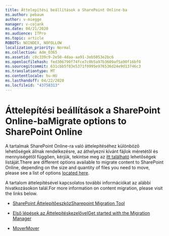 ```yaml
---
title: Áttelepítési beállítások a SharePoint Online-ba
ms.author: pebaum
author: v-miegge
manager: v-cojank
ms.date: 04/21/2020
ms.audience: ITPro
ms.topic: article
ROBOTS: NOINDEX, NOFOLLOW
localization_priority: Normal
ms.collection: Adm_O365
ms.assetid: c8c339c9-2e50-4daa-aa91-3eb5053e2bc6
ms.openlocfilehash: fed306790f74fce7c0b5a97b3609af5a90f16bf0
ms.sourcegitcommit: 631cbb5f03e5371f0995e976536d24e9d13746c3
ms.translationtype: MT
ms.contentlocale: hu-HU
ms.lasthandoff: 04/22/2020
ms.locfileid: "43758313"
---
```

# <a name="migrate-options-to-sharepoint-online"></a><span data-ttu-id="4a5a5-102">Áttelepítési beállítások a SharePoint Online-ba</span><span class="sxs-lookup"><span data-stu-id="4a5a5-102">Migrate options to SharePoint Online</span></span>

<span data-ttu-id="4a5a5-103">A tartalmak SharePoint Online-ra való áttelepítéséhez különböző lehetőségek állnak rendelkezésre, az áthelyezni kívánt fájlok méretétől és mennyiségétől függően, kérjük, tekintse meg az [itt található](https://docs.microsoft.com/sharepointmigration/migrate-to-sharepoint-online) lehetőségek listáját.</span><span class="sxs-lookup"><span data-stu-id="4a5a5-103">There are different options available to migrate content to SharePoint Online, depending on the size and quantity of files you need to move, please see a list of options [located here](https://docs.microsoft.com/sharepointmigration/migrate-to-sharepoint-online).</span></span>

<span data-ttu-id="4a5a5-104">A tartalom áttelepítésével kapcsolatos további információkat az alábbi hivatkozásokon talál.</span><span class="sxs-lookup"><span data-stu-id="4a5a5-104">For more information on content migration, please visit the links below.</span></span>

- [<span data-ttu-id="4a5a5-105">SharePoint Áttelepítőeszköz</span><span class="sxs-lookup"><span data-stu-id="4a5a5-105">Sharepoint Migration Tool</span></span>](https://docs.microsoft.com/sharepointmigration/introducing-the-sharepoint-migration-tool)

- [<span data-ttu-id="4a5a5-106">Első lépések az Áttelepítéskezelővel</span><span class="sxs-lookup"><span data-stu-id="4a5a5-106">Get started with the Migration Manager</span></span>](https://docs.microsoft.com/sharepointmigration/mm-get-started)

- [<span data-ttu-id="4a5a5-107">Mover</span><span class="sxs-lookup"><span data-stu-id="4a5a5-107">Mover</span></span>](https://mover.io/)
